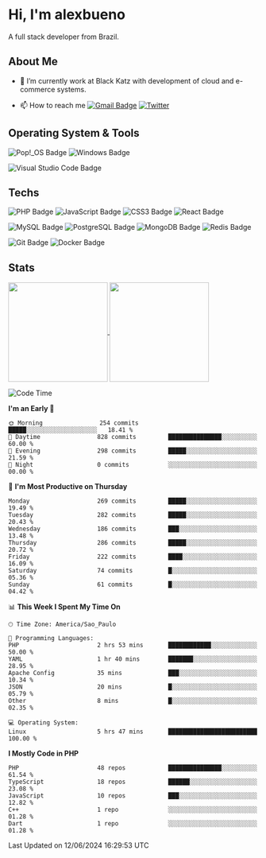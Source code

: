 # Hi, I'm alexbueno

A full stack developer from Brazil.

## About Me

- 🌱 I’m currently work at Black Katz with development of cloud and e-commerce systems.

- 📫 How to reach me [![Gmail Badge](https://img.shields.io/badge/-gmail-c14438?style=for-the-badge&logo=Gmail&logoColor=ffffff)](mailto:alexsandrofbueno@gmail.com) [![Twitter](https://img.shields.io/badge/twitter-1DA1F2.svg?style=for-the-badge&logo=twitter&logoColor=ffffff)](https://twitter.com/Alex_Bueno_7)

## Operating System & Tools

![Pop!_OS Badge](https://img.shields.io/badge/Pop!__OS-48B9C7?logo=popos&logoColor=fff&style=flat)
![Windows Badge](https://img.shields.io/badge/Windows-0078D6?logo=windows&logoColor=fff&style=flat)

![Visual Studio Code Badge](https://img.shields.io/badge/Visual%20Studio%20Code-007ACC?logo=visualstudiocode&logoColor=fff&style=flat)

## Techs

![PHP Badge](https://img.shields.io/badge/PHP-777BB4?logo=php&logoColor=fff&style=flat)
![JavaScript Badge](https://img.shields.io/badge/JavaScript-F7DF1E?logo=javascript&logoColor=000&style=flat)
![CSS3 Badge](https://img.shields.io/badge/CSS3-1572B6?logo=css3&logoColor=fff&style=flat)
![React Badge](https://img.shields.io/badge/React-61DAFB?logo=react&logoColor=000&style=flat)

![MySQL Badge](https://img.shields.io/badge/MySQL-4479A1?logo=mysql&logoColor=fff&style=flat)
![PostgreSQL Badge](https://img.shields.io/badge/PostgreSQL-4169E1?logo=postgresql&logoColor=fff&style=flat)
![MongoDB Badge](https://img.shields.io/badge/MongoDB-47A248?logo=mongodb&logoColor=fff&style=flat)
![Redis Badge](https://img.shields.io/badge/Redis-DC382D?logo=redis&logoColor=fff&style=flat)

![Git Badge](https://img.shields.io/badge/Git-F05032?logo=git&logoColor=fff&style=flat)
![Docker Badge](https://img.shields.io/badge/Docker-2496ED?logo=docker&logoColor=fff&style=flat)


## Stats

<a href="https://github.com/anuraghazra/github-readme-stats">
  <img height=200 align="center" src="https://github-readme-stats.vercel.app/api?username=alexbueno7&theme=dark" />
</a>
<a href="https://github.com/anuraghazra/convoychat">
  <img height=200 align="center" src="https://github-readme-stats.vercel.app/api/top-langs?username=alexbueno7&layout=compact&langs_count=8&card_width=320&theme=dark" />
</a>

<!--START_SECTION:waka-->
![Code Time](http://img.shields.io/badge/Code%20Time-994%20hrs%2021%20mins-blue)

**I'm an Early 🐤** 

```text
🌞 Morning                254 commits         █████░░░░░░░░░░░░░░░░░░░░   18.41 % 
🌆 Daytime                828 commits         ███████████████░░░░░░░░░░   60.00 % 
🌃 Evening                298 commits         █████░░░░░░░░░░░░░░░░░░░░   21.59 % 
🌙 Night                  0 commits           ░░░░░░░░░░░░░░░░░░░░░░░░░   00.00 % 
```
📅 **I'm Most Productive on Thursday** 

```text
Monday                   269 commits         █████░░░░░░░░░░░░░░░░░░░░   19.49 % 
Tuesday                  282 commits         █████░░░░░░░░░░░░░░░░░░░░   20.43 % 
Wednesday                186 commits         ███░░░░░░░░░░░░░░░░░░░░░░   13.48 % 
Thursday                 286 commits         █████░░░░░░░░░░░░░░░░░░░░   20.72 % 
Friday                   222 commits         ████░░░░░░░░░░░░░░░░░░░░░   16.09 % 
Saturday                 74 commits          █░░░░░░░░░░░░░░░░░░░░░░░░   05.36 % 
Sunday                   61 commits          █░░░░░░░░░░░░░░░░░░░░░░░░   04.42 % 
```


📊 **This Week I Spent My Time On** 

```text
🕑︎ Time Zone: America/Sao_Paulo

💬 Programming Languages: 
PHP                      2 hrs 53 mins       ████████████░░░░░░░░░░░░░   50.00 % 
YAML                     1 hr 40 mins        ███████░░░░░░░░░░░░░░░░░░   28.95 % 
Apache Config            35 mins             ███░░░░░░░░░░░░░░░░░░░░░░   10.34 % 
JSON                     20 mins             █░░░░░░░░░░░░░░░░░░░░░░░░   05.79 % 
Other                    8 mins              █░░░░░░░░░░░░░░░░░░░░░░░░   02.35 % 

💻 Operating System: 
Linux                    5 hrs 47 mins       █████████████████████████   100.00 % 
```

**I Mostly Code in PHP** 

```text
PHP                      48 repos            ███████████████░░░░░░░░░░   61.54 % 
TypeScript               18 repos            ██████░░░░░░░░░░░░░░░░░░░   23.08 % 
JavaScript               10 repos            ███░░░░░░░░░░░░░░░░░░░░░░   12.82 % 
C++                      1 repo              ░░░░░░░░░░░░░░░░░░░░░░░░░   01.28 % 
Dart                     1 repo              ░░░░░░░░░░░░░░░░░░░░░░░░░   01.28 % 
```




 Last Updated on 12/06/2024 16:29:53 UTC
<!--END_SECTION:waka-->
